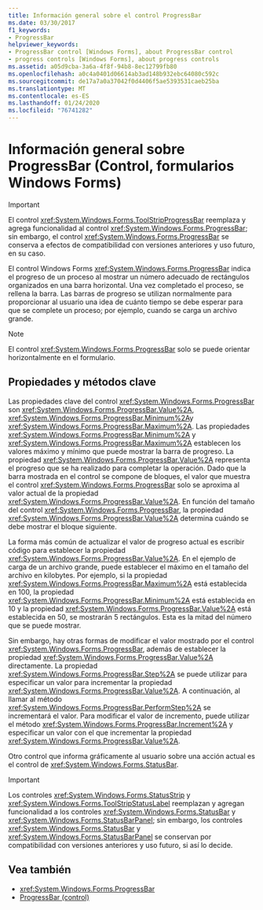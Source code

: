 ```yaml
---
title: Información general sobre el control ProgressBar
ms.date: 03/30/2017
f1_keywords:
- ProgressBar
helpviewer_keywords:
- ProgressBar control [Windows Forms], about ProgressBar control
- progress controls [Windows Forms], about progress controls
ms.assetid: a05d9cba-3a6a-4f8f-94b8-8ec12799fb80
ms.openlocfilehash: a0c4a0401d06614ab3ad148b932ebc64080c592c
ms.sourcegitcommit: de17a7a0a37042f0d4406f5ae5393531caeb25ba
ms.translationtype: MT
ms.contentlocale: es-ES
ms.lasthandoff: 01/24/2020
ms.locfileid: "76741282"
---
```

# <a name="progressbar-control-overview-windows-forms"></a>Información general sobre ProgressBar (Control, formularios Windows Forms)
> [!IMPORTANT]
> El control <xref:System.Windows.Forms.ToolStripProgressBar> reemplaza y agrega funcionalidad al control <xref:System.Windows.Forms.ProgressBar>; sin embargo, el control <xref:System.Windows.Forms.ProgressBar> se conserva a efectos de compatibilidad con versiones anteriores y uso futuro, en su caso.  
  
 El control Windows Forms <xref:System.Windows.Forms.ProgressBar> indica el progreso de un proceso al mostrar un número adecuado de rectángulos organizados en una barra horizontal. Una vez completado el proceso, se rellena la barra. Las barras de progreso se utilizan normalmente para proporcionar al usuario una idea de cuánto tiempo se debe esperar para que se complete un proceso; por ejemplo, cuando se carga un archivo grande.  
  
> [!NOTE]
> El control <xref:System.Windows.Forms.ProgressBar> solo se puede orientar horizontalmente en el formulario.  
  
## <a name="key-properties-and-methods"></a>Propiedades y métodos clave  
 Las propiedades clave del control <xref:System.Windows.Forms.ProgressBar> son <xref:System.Windows.Forms.ProgressBar.Value%2A>, <xref:System.Windows.Forms.ProgressBar.Minimum%2A>y <xref:System.Windows.Forms.ProgressBar.Maximum%2A>. Las propiedades <xref:System.Windows.Forms.ProgressBar.Minimum%2A> y <xref:System.Windows.Forms.ProgressBar.Maximum%2A> establecen los valores máximo y mínimo que puede mostrar la barra de progreso. La propiedad <xref:System.Windows.Forms.ProgressBar.Value%2A> representa el progreso que se ha realizado para completar la operación. Dado que la barra mostrada en el control se compone de bloques, el valor que muestra el control <xref:System.Windows.Forms.ProgressBar> solo se aproxima al valor actual de la propiedad <xref:System.Windows.Forms.ProgressBar.Value%2A>. En función del tamaño del control <xref:System.Windows.Forms.ProgressBar>, la propiedad <xref:System.Windows.Forms.ProgressBar.Value%2A> determina cuándo se debe mostrar el bloque siguiente.  
  
 La forma más común de actualizar el valor de progreso actual es escribir código para establecer la propiedad <xref:System.Windows.Forms.ProgressBar.Value%2A>. En el ejemplo de carga de un archivo grande, puede establecer el máximo en el tamaño del archivo en kilobytes. Por ejemplo, si la propiedad <xref:System.Windows.Forms.ProgressBar.Maximum%2A> está establecida en 100, la propiedad <xref:System.Windows.Forms.ProgressBar.Minimum%2A> está establecida en 10 y la propiedad <xref:System.Windows.Forms.ProgressBar.Value%2A> está establecida en 50, se mostrarán 5 rectángulos. Esta es la mitad del número que se puede mostrar.  
  
 Sin embargo, hay otras formas de modificar el valor mostrado por el control <xref:System.Windows.Forms.ProgressBar>, además de establecer la propiedad <xref:System.Windows.Forms.ProgressBar.Value%2A> directamente. La propiedad <xref:System.Windows.Forms.ProgressBar.Step%2A> se puede utilizar para especificar un valor para incrementar la propiedad <xref:System.Windows.Forms.ProgressBar.Value%2A>. A continuación, al llamar al método <xref:System.Windows.Forms.ProgressBar.PerformStep%2A> se incrementará el valor. Para modificar el valor de incremento, puede utilizar el método <xref:System.Windows.Forms.ProgressBar.Increment%2A> y especificar un valor con el que incrementar la propiedad <xref:System.Windows.Forms.ProgressBar.Value%2A>.  
  
 Otro control que informa gráficamente al usuario sobre una acción actual es el control de <xref:System.Windows.Forms.StatusBar>.  
  
> [!IMPORTANT]
> Los controles <xref:System.Windows.Forms.StatusStrip> y <xref:System.Windows.Forms.ToolStripStatusLabel> reemplazan y agregan funcionalidad a los controles <xref:System.Windows.Forms.StatusBar> y <xref:System.Windows.Forms.StatusBarPanel>; sin embargo, los controles <xref:System.Windows.Forms.StatusBar> y <xref:System.Windows.Forms.StatusBarPanel> se conservan por compatibilidad con versiones anteriores y uso futuro, si así lo decide.  
  
## <a name="see-also"></a>Vea también

- <xref:System.Windows.Forms.ProgressBar>
- [ProgressBar (control)](progressbar-control-windows-forms.md)
